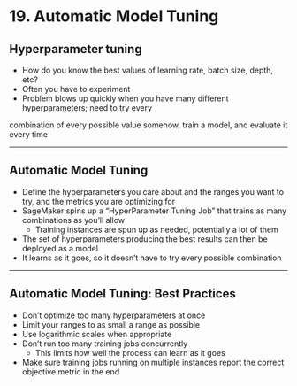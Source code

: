 # 19. Automatic Model Tuning

## Hyperparameter tuning

- How do you know the best values of learning rate, batch size, depth, etc?
- Often you have to experiment
- Problem blows up quickly when you have many different hyperparameters; need to try every

combination of every possible value somehow, train a model, and evaluate it every time

---

## Automatic Model Tuning

- Define the hyperparameters you care about and the ranges you want to try, and the metrics you are optimizing for
- SageMaker spins up a “HyperParameter Tuning Job” that trains as many combinations as you’ll allow
    - Training instances are spun up as needed, potentially a lot of them
- The set of hyperparameters producing the best results can then be deployed as a model
- It learns as it goes, so it doesn’t have to try every possible combination

---

## Automatic Model Tuning: Best Practices

- Don’t optimize too many hyperparameters at once
- Limit your ranges to as small a range as possible
- Use logarithmic scales when appropriate
- Don’t run too many training jobs concurrently
    - This limits how well the process can learn as it goes
- Make sure training jobs running on multiple instances report the correct objective metric in the end